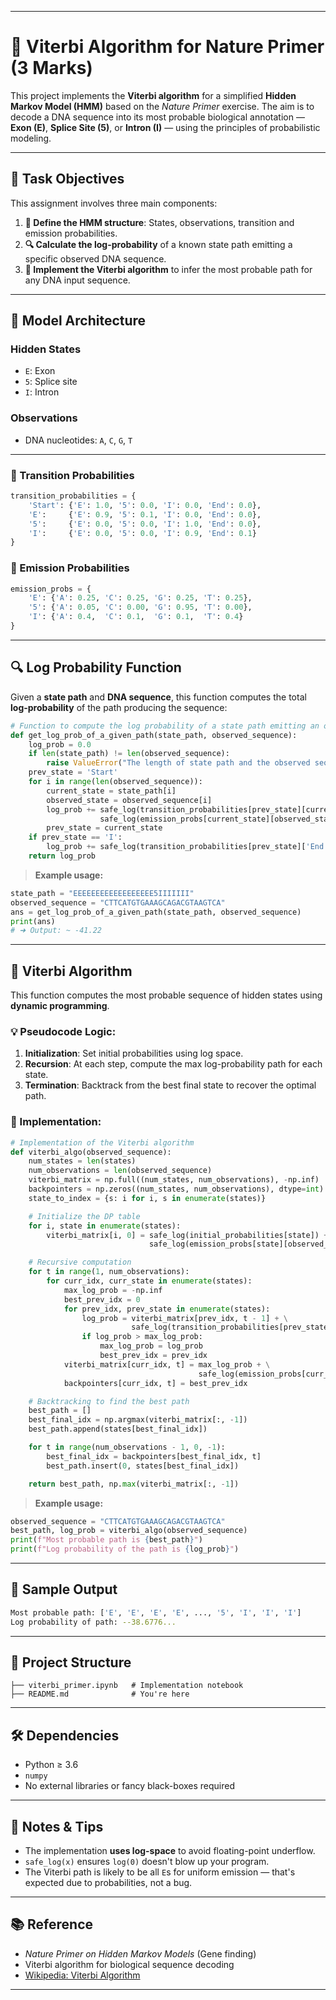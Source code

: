 
---

# 🧬 Viterbi Algorithm for Nature Primer (3 Marks)

This project implements the **Viterbi algorithm** for a simplified **Hidden Markov Model (HMM)** based on the *Nature Primer* exercise. The aim is to decode a DNA sequence into its most probable biological annotation — **Exon (E)**, **Splice Site (5)**, or **Intron (I)** — using the principles of probabilistic modeling.

---

## 📌 Task Objectives

This assignment involves three main components:

1. **🧱 Define the HMM structure**: States, observations, transition and emission probabilities.
2. **🔍 Calculate the log-probability** of a known state path emitting a specific observed DNA sequence.
3. **🧠 Implement the Viterbi algorithm** to infer the most probable path for any DNA input sequence.

---

## 🧠 Model Architecture

### Hidden States
- `E`: Exon  
- `5`: Splice site  
- `I`: Intron  

### Observations
- DNA nucleotides: `A`, `C`, `G`, `T`

---

### 🔗 Transition Probabilities

```python
transition_probabilities = {
    'Start': {'E': 1.0, '5': 0.0, 'I': 0.0, 'End': 0.0},
    'E':     {'E': 0.9, '5': 0.1, 'I': 0.0, 'End': 0.0},
    '5':     {'E': 0.0, '5': 0.0, 'I': 1.0, 'End': 0.0},
    'I':     {'E': 0.0, '5': 0.0, 'I': 0.9, 'End': 0.1}
}
```

### 🧬 Emission Probabilities

```python
emission_probs = {
    'E': {'A': 0.25, 'C': 0.25, 'G': 0.25, 'T': 0.25},
    '5': {'A': 0.05, 'C': 0.00, 'G': 0.95, 'T': 0.00},
    'I': {'A': 0.4,  'C': 0.1,  'G': 0.1,  'T': 0.4}
}
```

---

## 🔍 Log Probability Function

Given a **state path** and **DNA sequence**, this function computes the total **log-probability** of the path producing the sequence:

```python
# Function to compute the log probability of a state path emitting an observed sequence
def get_log_prob_of_a_given_path(state_path, observed_sequence):
    log_prob = 0.0
    if len(state_path) != len(observed_sequence):
        raise ValueError("The length of state path and the observed sequence must be the same")
    prev_state = 'Start'
    for i in range(len(observed_sequence)):
        current_state = state_path[i]
        observed_state = observed_sequence[i]
        log_prob += safe_log(transition_probabilities[prev_state][current_state]) + \
                    safe_log(emission_probs[current_state][observed_state])
        prev_state = current_state
    if prev_state == 'I':
        log_prob += safe_log(transition_probabilities[prev_state]['End'])
    return log_prob
```

> **Example usage:**
```python
state_path = "EEEEEEEEEEEEEEEEEE5IIIIIII"
observed_sequence = "CTTCATGTGAAAGCAGACGTAAGTCA"
ans = get_log_prob_of_a_given_path(state_path, observed_sequence)
print(ans)
# ➜ Output: ~ -41.22
```

---

## 🚀 Viterbi Algorithm

This function computes the most probable sequence of hidden states using **dynamic programming**.

### 💡 Pseudocode Logic:

1. **Initialization**: Set initial probabilities using log space.
2. **Recursion**: At each step, compute the max log-probability path for each state.
3. **Termination**: Backtrack from the best final state to recover the optimal path.

### 🧠 Implementation:

```python
# Implementation of the Viterbi algorithm
def viterbi_algo(observed_sequence):
    num_states = len(states)
    num_observations = len(observed_sequence)
    viterbi_matrix = np.full((num_states, num_observations), -np.inf)
    backpointers = np.zeros((num_states, num_observations), dtype=int)
    state_to_index = {s: i for i, s in enumerate(states)}

    # Initialize the DP table
    for i, state in enumerate(states):
        viterbi_matrix[i, 0] = safe_log(initial_probabilities[state]) + \
                               safe_log(emission_probs[state][observed_sequence[0]])

    # Recursive computation
    for t in range(1, num_observations):
        for curr_idx, curr_state in enumerate(states):
            max_log_prob = -np.inf
            best_prev_idx = 0
            for prev_idx, prev_state in enumerate(states):
                log_prob = viterbi_matrix[prev_idx, t - 1] + \
                           safe_log(transition_probabilities[prev_state][curr_state])
                if log_prob > max_log_prob:
                    max_log_prob = log_prob
                    best_prev_idx = prev_idx
            viterbi_matrix[curr_idx, t] = max_log_prob + \
                                          safe_log(emission_probs[curr_state][observed_sequence[t]])
            backpointers[curr_idx, t] = best_prev_idx

    # Backtracking to find the best path
    best_path = []
    best_final_idx = np.argmax(viterbi_matrix[:, -1])
    best_path.append(states[best_final_idx])

    for t in range(num_observations - 1, 0, -1):
        best_final_idx = backpointers[best_final_idx, t]
        best_path.insert(0, states[best_final_idx])

    return best_path, np.max(viterbi_matrix[:, -1])
```

> **Example usage:**
```python
observed_sequence = "CTTCATGTGAAAGCAGACGTAAGTCA"
best_path, log_prob = viterbi_algo(observed_sequence)
print(f"Most probable path is {best_path}")
print(f"Log probability of the path is {log_prob}")
```

---

## 🧪 Sample Output

```bash
Most probable path: ['E', 'E', 'E', 'E', ..., '5', 'I', 'I', 'I']
Log probability of path: --38.6776...
```

---

## 📁 Project Structure

```
├── viterbi_primer.ipynb   # Implementation notebook
├── README.md              # You're here
```

---

## 🛠️ Dependencies

- Python ≥ 3.6  
- `numpy`  
- No external libraries or fancy black-boxes required

---

## 🏁 Notes & Tips

- The implementation **uses log-space** to avoid floating-point underflow.
- `safe_log(x)` ensures `log(0)` doesn't blow up your program.
- The Viterbi path is likely to be all `E`s for uniform emission — that's expected due to probabilities, not a bug.

---

## 📚 Reference

- *Nature Primer on Hidden Markov Models* (Gene finding)
- Viterbi algorithm for biological sequence decoding  
- [Wikipedia: Viterbi Algorithm](https://en.wikipedia.org/wiki/Viterbi_algorithm)

---

